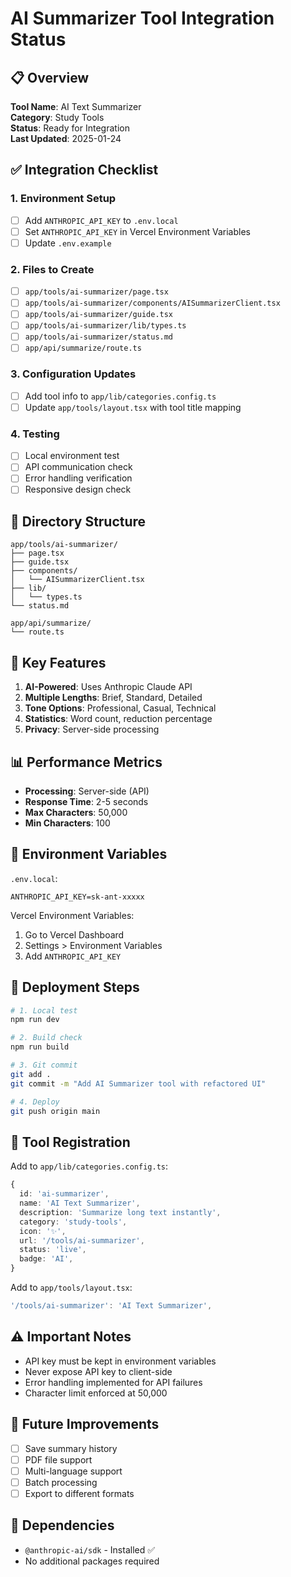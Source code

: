 # AI Summarizer Tool Integration Status

## 📋 Overview

**Tool Name**: AI Text Summarizer  
**Category**: Study Tools  
**Status**: Ready for Integration  
**Last Updated**: 2025-01-24

## ✅ Integration Checklist

### 1. Environment Setup

- [ ] Add `ANTHROPIC_API_KEY` to `.env.local`
- [ ] Set `ANTHROPIC_API_KEY` in Vercel Environment Variables
- [ ] Update `.env.example`

### 2. Files to Create

- [ ] `app/tools/ai-summarizer/page.tsx`
- [ ] `app/tools/ai-summarizer/components/AISummarizerClient.tsx`
- [ ] `app/tools/ai-summarizer/guide.tsx`
- [ ] `app/tools/ai-summarizer/lib/types.ts`
- [ ] `app/tools/ai-summarizer/status.md`
- [ ] `app/api/summarize/route.ts`

### 3. Configuration Updates

- [ ] Add tool info to `app/lib/categories.config.ts`
- [ ] Update `app/tools/layout.tsx` with tool title mapping

### 4. Testing

- [ ] Local environment test
- [ ] API communication check
- [ ] Error handling verification
- [ ] Responsive design check

## 📁 Directory Structure

```
app/tools/ai-summarizer/
├── page.tsx
├── guide.tsx
├── components/
│   └── AISummarizerClient.tsx
├── lib/
│   └── types.ts
└── status.md

app/api/summarize/
└── route.ts
```

## 🔑 Key Features

1. **AI-Powered**: Uses Anthropic Claude API
2. **Multiple Lengths**: Brief, Standard, Detailed
3. **Tone Options**: Professional, Casual, Technical
4. **Statistics**: Word count, reduction percentage
5. **Privacy**: Server-side processing

## 📊 Performance Metrics

- **Processing**: Server-side (API)
- **Response Time**: 2-5 seconds
- **Max Characters**: 50,000
- **Min Characters**: 100

## 🔧 Environment Variables

`.env.local`:

```
ANTHROPIC_API_KEY=sk-ant-xxxxx
```

Vercel Environment Variables:

1. Go to Vercel Dashboard
2. Settings > Environment Variables
3. Add `ANTHROPIC_API_KEY`

## 🚀 Deployment Steps

```bash
# 1. Local test
npm run dev

# 2. Build check
npm run build

# 3. Git commit
git add .
git commit -m "Add AI Summarizer tool with refactored UI"

# 4. Deploy
git push origin main
```

## 📝 Tool Registration

Add to `app/lib/categories.config.ts`:

```typescript
{
  id: 'ai-summarizer',
  name: 'AI Text Summarizer',
  description: 'Summarize long text instantly',
  category: 'study-tools',
  icon: '✨',
  url: '/tools/ai-summarizer',
  status: 'live',
  badge: 'AI',
}
```

Add to `app/tools/layout.tsx`:

```typescript
'/tools/ai-summarizer': 'AI Text Summarizer',
```

## ⚠️ Important Notes

- API key must be kept in environment variables
- Never expose API key to client-side
- Error handling implemented for API failures
- Character limit enforced at 50,000

## 🎯 Future Improvements

- [ ] Save summary history
- [ ] PDF file support
- [ ] Multi-language support
- [ ] Batch processing
- [ ] Export to different formats

## 📌 Dependencies

- `@anthropic-ai/sdk` - Installed ✅
- No additional packages required
